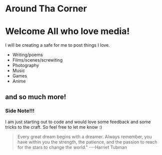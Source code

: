 # Around Tha Corner
# Welcome All who love media!
I will be creating a safe for me to post things I love.
- Writing/poems
- Films/scenes/screwiting
- Photography
- Music
- Games 
- Anime
## and so much more!
### Side Note!!!
I am just starting out to code and would love some feedback and some tricks to the craft. So feel free to let me know :) 

> Every great dream begins with a dreamer. Always remember, you have within you the strength, the patience, and the passion to reach for the stars to change the world." ---Harriet Tubman

